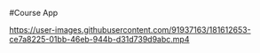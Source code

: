 #Course App

https://user-images.githubusercontent.com/91937163/181612653-ce7a8225-01bb-46eb-944b-d31d739d9abc.mp4

